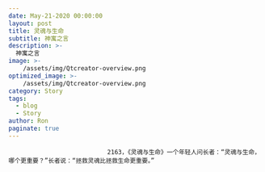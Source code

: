 ```yaml
---
date: May-21-2020 00:00:00
layout: post
title: 灵魂与生命
subtitle: 神寓之言
description: >-
  神寓之言
image: >-
    /assets/img/Qtcreator-overview.png
optimized_image: >-
    /assets/img/Qtcreator-overview.png
category: Story
tags:
  - blog
  - Story
author: Ron
paginate: true
---
```


							　　2163，《灵魂与生命》一个年轻人问长者：“灵魂与生命，哪个更重要？”长者说：“拯救灵魂比拯救生命更重要。”
							
							
						